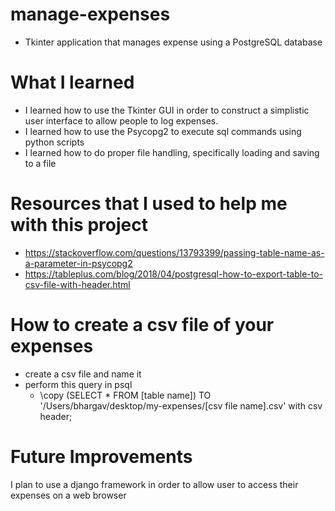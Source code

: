 # manage-expenses
- Tkinter application that manages expense using a PostgreSQL database

# What I learned
- I learned how to use the Tkinter GUI in order to construct a simplistic user interface to allow people to log expenses.
- I learned how to use the Psycopg2 to execute sql commands using python scripts
- I learned how to do proper file handling, specifically loading and saving to a file

# Resources that I used to help me with this project
- https://stackoverflow.com/questions/13793399/passing-table-name-as-a-parameter-in-psycopg2
- https://tableplus.com/blog/2018/04/postgresql-how-to-export-table-to-csv-file-with-header.html

# How to create a csv file of your expenses
- create a csv file and name it
- perform this query in psql
    - \copy (SELECT * FROM [table name]) TO '/Users/bhargav/desktop/my-expenses/[csv file name].csv' with csv header;

# Future Improvements
I plan to use a django framework in order to allow user to access their expenses on a web browser
